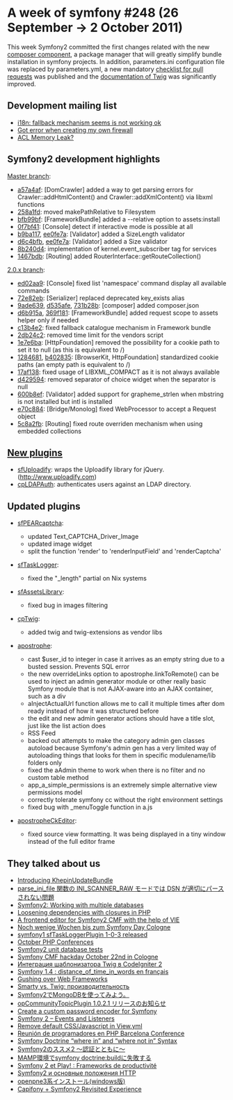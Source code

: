 A week of symfony #248 (26 September -> 2 October 2011)
=======================================================

This week Symfony2 committed the first changes related with the new [composer component](https://github.com/symfony/symfony/commit/9ade639bb41423be611a023ab6966b855424f7be), a package manager that will greatly simplify bundle installation in symfony projects. In addition, parameters.ini configuration file was replaced by parameters.yml, a new mandatory [checklist for pull requests](http://symfony.com/doc/current/contributing/code/patches.html#check-list) was published and the [documentation of Twig](http://twig.sensiolabs.org/documentation) was significantly  improved.
 
Development mailing list
------------------------

  * [i18n: fallback mechanism seems is not working ok](https://groups.google.com/forum/#!topic/symfony-devs/69bIps2-CAg)
  * [Got error when creating my own firewall](https://groups.google.com/forum/#!topic/symfony-devs/Wo1ah4zYLes)
  * [ACL Memory Leak?](https://groups.google.com/forum/#!topic/symfony-devs/053aDa9c9lc)


Symfony2 development highlights
-------------------------------

[Master branch](http://github.com/symfony/symfony/commits/master):

  * [a57a4af](http://github.com/symfony/symfony/commit/a57a4aff55ef29562d4a657221ae4d01e3c53b7f "a57a4aff55ef29562d4a657221ae4d01e3c53b7f commit on github"): \[DomCrawler\] added a way to get parsing errors for Crawler::addHtmlContent() and Crawler::addXmlContent() via libxml functions
  * [258a1fd](http://github.com/symfony/symfony/commit/258a1fd7100c0e3418841d062d799debece554bc "258a1fd7100c0e3418841d062d799debece554bc commit on github"): moved makePathRelative to Filesystem
  * [bfb99bf](http://github.com/symfony/symfony/commit/bfb99bf219720f0867a9c7386fad79f8cdd998b5 "bfb99bf219720f0867a9c7386fad79f8cdd998b5 commit on github"): \[FrameworkBundle\] added a --relative option to assets:install
  * [0f7bf41](http://github.com/symfony/symfony/commit/0f7bf4155c2b2c1bf5d0aa202b7de1643b85c8e6 "0f7bf4155c2b2c1bf5d0aa202b7de1643b85c8e6 commit on github"): \[Console\] detect if interactive mode is possible at all
  * [b9ba117](http://github.com/symfony/symfony/commit/b9ba117208d170479ea9c2f7ffbe692c88a8b281 "b9ba117208d170479ea9c2f7ffbe692c88a8b281 commit on github"), [ee0fe7a](http://github.com/symfony/symfony/commit/ee0fe7a2b543bde26af63b3f162a1a5c8f2b81c5 "ee0fe7a2b543bde26af63b3f162a1a5c8f2b81c5 commit on github"): \[Validator\] added a SizeLength validator
  * [d6c4bfb](http://github.com/symfony/symfony/commit/d6c4bfb001f5f3c3847c3f7766467d16f7e8e322 "d6c4bfb001f5f3c3847c3f7766467d16f7e8e322 commit on github"), [ee0fe7a](http://github.com/symfony/symfony/commit/ee0fe7a2b543bde26af63b3f162a1a5c8f2b81c5 "ee0fe7a2b543bde26af63b3f162a1a5c8f2b81c5 commit on github"): \[Validator\] added a Size validator
  * [8b240d4](http://github.com/symfony/symfony/commit/8b240d4c22852ff76faced47ab7ab87e73c32092 "8b240d4c22852ff76faced47ab7ab87e73c32092 commit on github"): implementation of kernel.event_subscriber tag for services
  * [1467bdb](http://github.com/symfony/symfony/commit/1467bdb86837e132891dd1b5605248a736cca5fe "1467bdb86837e132891dd1b5605248a736cca5fe commit on github"): \[Routing\] added RouterInterface::getRouteCollection()

[2.0.x branch](http://github.com/symfony/symfony/commits/2.0):

  * [ed02aa9](http://github.com/symfony/symfony/commit/ed02aa9974a85c87eb2885a01af1df89312e0ade "ed02aa9974a85c87eb2885a01af1df89312e0ade commit on github"): \[Console\] fixed list 'namespace' command display all available commands
  * [72e82eb](http://github.com/symfony/symfony/commit/72e82eb595113652e6c963b46932635d634930e3 "72e82eb595113652e6c963b46932635d634930e3 commit on github"): \[Serializer\] replaced deprecated key_exists alias
  * [9ade639](http://github.com/symfony/symfony/commit/9ade639bb41423be611a023ab6966b855424f7be "9ade639bb41423be611a023ab6966b855424f7be commit on github"), [d535afe](http://github.com/symfony/symfony/commit/d535afeb9837d417d0453f6fa695bbab1ebfacba "d535afeb9837d417d0453f6fa695bbab1ebfacba commit on github"), [731b28b](http://github.com/symfony/symfony/commit/731b28bb921322e3a13f7fa98ef7e3071ee198e0 "731b28bb921322e3a13f7fa98ef7e3071ee198e0 commit on github"): \[composer\] added composer.json
  * [d6b915a](http://github.com/symfony/symfony/commit/d6b915a1746624e6fddc6e052bd8241456349a2b "d6b915a1746624e6fddc6e052bd8241456349a2b commit on github"), [369f181](http://github.com/symfony/symfony/commit/369f1810051895bf86502ffea34a3d2354ee0e16 "369f1810051895bf86502ffea34a3d2354ee0e16 commit on github"): \[FrameworkBundle\] added request scope to assets helper only if needed
  * [c13b4e2](http://github.com/symfony/symfony/commit/c13b4e2b55d88f5d93d2120b90a5155855d03daf "c13b4e2b55d88f5d93d2120b90a5155855d03daf commit on github"): fixed fallback catalogue mechanism in Framework bundle
  * [2db24c2](http://github.com/symfony/symfony/commit/2db24c264f186b50c7f3eddc923dd9f8fd4f452d "2db24c264f186b50c7f3eddc923dd9f8fd4f452d commit on github"): removed time limit for the vendors script
  * [1e7e6ba](http://github.com/symfony/symfony/commit/1e7e6ba305c4b7b66e49545d582325ed1ea5f9d7 "1e7e6ba305c4b7b66e49545d582325ed1ea5f9d7 commit on github"): \[HttpFoundation\] removed the possibility for a cookie path to set it to null (as this is equivalent to /)
  * [1284681](http://github.com/symfony/symfony/commit/128468193f5d23c8ac878f973c49ed191dd82a2a "128468193f5d23c8ac878f973c49ed191dd82a2a commit on github"), [b402835](http://github.com/symfony/symfony/commit/b4028350d26e5e47e620c3574e51daa471ec8c1c "b4028350d26e5e47e620c3574e51daa471ec8c1c commit on github"): \[BrowserKit, HttpFoundation\] standardized cookie paths (an empty path is equivalent to /)
  * [17af138](http://github.com/symfony/symfony/commit/17af13813ace8ed67221b8b185db72adc49e1040 "17af13813ace8ed67221b8b185db72adc49e1040 commit on github"): fixed usage of LIBXML_COMPACT as it is not always available
  * [d429594](http://github.com/symfony/symfony/commit/d429594afbdd2b74cf292c775582fe51cc22a317 "d429594afbdd2b74cf292c775582fe51cc22a317 commit on github"): removed separator of choice widget when the separator is null
  * [600b8ef](http://github.com/symfony/symfony/commit/600b8ef5af3ec680134527facff1a86f16f5ccf7 "600b8ef5af3ec680134527facff1a86f16f5ccf7 commit on github"): \[Validator\] added support for grapheme_strlen when mbstring is not installed but intl is installed
  * [e70c884](http://github.com/symfony/symfony/commit/e70c884f4905878d82b8b5c80d58d96f229290ab "e70c884f4905878d82b8b5c80d58d96f229290ab commit on github"): \[Bridge/Monolog\] fixed WebProcessor to accept a Request object
  * [5c8a2fb](http://github.com/symfony/symfony/commit/5c8a2fb48dfe09537db6ebdd77a52a3c90f409fe "5c8a2fb48dfe09537db6ebdd77a52a3c90f409fe commit on github"): \[Routing\] fixed route overriden mechanism when using embedded collections


[New plugins](http://www.symfony-project.org/plugins/newest/)
-----------

  * [sfUploadify](http://www.symfony-project.org/plugins/sfUploadifyPlugin): wraps the Uploadify library for jQuery.(http://www.uploadify.com)
  * [cpLDAPAuth](http://www.symfony-project.org/plugins/cpLDAPAuthPlugin): authenticates users against an LDAP directory.

Updated plugins
---------------

  * [sfPEARcaptcha](http://www.symfony-project.org/plugins/sfPEARcaptchaPlugin):
    * updated Text_CAPTCHA_Driver_Image
    * updated image widget
    * split the function 'render' to 'renderInputField' and 'renderCaptcha'

  * [sfTaskLogger](http://www.symfony-project.org/plugins/sfTaskLoggerPlugin):
    * fixed the "_length" partial on Nix systems

  * [sfAssetsLibrary](http://www.symfony-project.org/plugins/sfAssetsLibraryPlugin):
    * fixed bug in images filtering

  * [cpTwig](http://www.symfony-project.org/plugins/cpTwigPlugin):
    * added twig and twig-extensions as vendor libs

  * [apostrophe](http://www.symfony-project.org/plugins/apostrophePlugin):
    * cast $user_id to integer in case it arrives as an empty string due to a busted session. Prevents SQL error
    * the new overrideLinks option to apostrophe.linkToRemote() can be used to inject an admin generator module or other really basic Symfony module that is not AJAX-aware into an AJAX container, such as a div
    * aInjectActualUrl function allows me to call it multiple times after dom ready instead of how it was structured before
    * the edit and new admin generator actions should have a title slot, just like the list action does
    * RSS Feed
    * backed out attempts to make the category admin gen classes autoload because Symfony's admin gen has a very limited way of autoloading things that looks for them in specific modulename/lib folders only
    * fixed the aAdmin theme to work when there is no filter and no custom table method
    * app_a_simple_permissions is an extremely simple alternative view permissions model
    * correctly tolerate symfony cc without the right environment settings
    * fixed bug with _menuToggle function in a.js

  * [apostropheCkEditor](http://www.symfony-project.org/plugins/apostropheCkEditorPlugin):
    * fixed source view formatting. It was being displayed in a tiny window instead of the full editor frame




They talked about us
--------------------

  * [Introducing KhepinUpdateBundle](http://sf.khepin.com/2011/09/introducing-khepinupdatebundle/)
  * [parse_ini_file 関数の INI_SCANNER_RAW モードでは DSN が適切にパースされない問題](http://blog.sarabande.jp/post/10652583954)
  * [Symfony2: Working with multiple databases](http://www.theodo.fr/blog/2011/09/symfony2-working-with-multiple-databases/)
  * [Loosening dependencies with closures in PHP](http://blog.sznapka.pl/loosening-dependencies-with-closures-in-php/)
  * [A frontend editor for Symfony2 CMF with the help of VIE](http://blog.liip.ch/archive/2011/09/27/a-frontend-editor-for-symfony2-cmf-with-the-help-of-vie.html)
  * [Noch wenige Wochen bis zum Symfony Day Cologne](http://www.artikel-presse.de/?p=409322)
  * [symfony1 sfTaskLoggerPlugin 1-0-3 released](http://www.strangebuzz.com/index.php/2011/09/29/44-symfony1-sftaskloggerplugin-1-0-3-released)
  * [October PHP Conferences](http://blog.servergrove.com/2011/09/29/october-php-conferences/)
  * [Symfony2 unit database tests](http://www.theodo.fr/blog/2011/09/symfony2-unit-database-tests/)
  * [Symfony CMF hackday October 22nd in Cologne](http://blog.liip.ch/archive/2011/09/30/symfony-cmf-hackday-october-22nd-in-cologne.html)
  * [Интеграция шаблонизатора Twig в CodeIgniter 2](http://habrahabr.ru/blogs/codeigniter/129537/)
  * [Symfony 1.4 : distance_of_time_in_words en français](http://www.jonathan-petitcolas.com/symfony-1-4-distance_of_time_in_words-en-francais/)
  * [Gushing over Web Frameworks](http://robbymillsap.com/2011/09/30/best-web-frameworks/)
  * [Smarty vs. Twig: производительность](http://habrahabr.ru/blogs/php/128083/)
  * [Symfony2でMongoDBを使ってみよう。](http://blog.livedoor.jp/hamichamp/archives/51745923.html)
  * [opCommunityTopicPlugin 1.0.2.1 リリースのお知らせ](http://www.openpne.jp/archives/6461/)
  * [Create a custom password encoder for Symfony](http://blogsh.de/2011/09/29/create-a-custom-password-encoder-for-symfony/)
  * [Symfony 2 – Events and Listeners](http://www.solidwebcode.com/web-development/oop/symfony-2-events-listeners/)
  * [Remove default CSS/Javascript in View.yml](http://imchain.com/portfolio/symfony-remove-default-cssjavascript-in-view-yml/)
  * [Reunión de programadores en PHP Barcelona Conference](http://masdigital.elperiodico.com/informatica/reunion-de-programadores-en-php-barcelona-conference)
  * [Symfony Doctrine “where in” and “where not in” Syntax](http://www.ozonesolutions.com/programming/2011/09/symfony-doctrine-where-in-and-where-not-in-syntax/)
  * [Symfony2のススメ2 ～認証とともに～](http://tech.ecnavi.co.jp/archives/4402391.html)
  * [MAMP環境でsymfony doctrine:buildに失敗する](http://studiowebnote.blogspot.com/2011/09/mampsymfony-doctrinebuild.html)
  * [Symfony 2 et Play! : Frameworks de productivité](http://www.docdoku.com/blog/2011/09/27/symfony-2-et-play-frameworks-de-productivite/)
  * [Symfony2 и основные положения HTTP](http://monsterbirth.ru/symfony-2-book-na-russkom/symfony2-i-osnovnye-polozheniya-http/)
  * [openpne3系インストール(windows版)](http://atomicheart.me/blog/2011/09/27/openpne3%E7%B3%BB%E3%82%A4%E3%83%B3%E3%82%B9%E3%83%88%E3%83%BC%E3%83%ABwindows/)
  * [Capifony + Symfony2 Revisited Experience](http://www.craftitonline.com/2011/09/capifony-symfony2-revisited-experience/)
